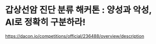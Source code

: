 # 갑상선암 진단 분류 해커톤 : 양성과 악성, AI로 정확히 구분하라!

https://dacon.io/competitions/official/236488/overview/description
